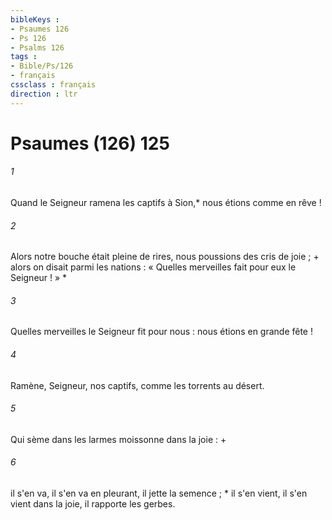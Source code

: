 ```yaml
---
bibleKeys : 
- Psaumes 126
- Ps 126
- Psalms 126
tags : 
- Bible/Ps/126
- français
cssclass : français
direction : ltr
---
```


# Psaumes (126) 125

###### 1
Quand le Seigneur ramena les captifs à Sion,* nous étions comme en rêve !
###### 2
Alors notre bouche était pleine de rires, nous poussions des cris de joie ; + alors on disait parmi les nations : « Quelles merveilles fait pour eux le Seigneur ! » *
###### 3
Quelles merveilles le Seigneur fit pour nous : nous étions en grande fête !
###### 4
Ramène, Seigneur, nos captifs, comme les torrents au désert.
###### 5
Qui sème dans les larmes moissonne dans la joie : +
###### 6
il s'en va, il s'en va en pleurant, il jette la semence ; * il s'en vient, il s'en vient dans la joie, il rapporte les gerbes.
